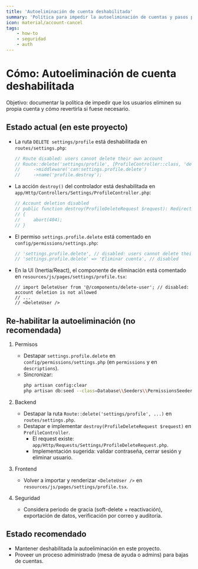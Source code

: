 ```yaml
---
title: 'Autoeliminación de cuenta deshabilitada'
summary: 'Política para impedir la autoeliminación de cuentas y pasos para re-habilitarla en caso de requerirse (rutas, permisos, UI y seguridad).'
icon: material/account-cancel
tags:
    - how-to
    - seguridad
    - auth
---
```


# Cómo: Autoeliminación de cuenta deshabilitada

Objetivo: documentar la política de impedir que los usuarios eliminen su propia cuenta y cómo revertirla si fuese necesario.

## Estado actual (en este proyecto)

- La ruta `DELETE settings/profile` está deshabilitada en `routes/settings.php`:

    ```php
    // Route disabled: users cannot delete their own account
    // Route::delete('settings/profile', [ProfileController::class, 'destroy'])
    //     ->middleware('can:settings.profile.delete')
    //     ->name('profile.destroy');
    ```

- La acción `destroy()` del controlador está deshabilitada en `app/Http/Controllers/Settings/ProfileController.php`:

    ```php
    // Account deletion disabled
    // public function destroy(ProfileDeleteRequest $request): RedirectResponse
    // {
    //     abort(404);
    // }
    ```

- El permiso `settings.profile.delete` está comentado en `config/permissions/settings.php`:

    ```php
    // 'settings.profile.delete', // disabled: users cannot delete their own account
    // 'settings.profile.delete' => 'Eliminar cuenta', // disabled
    ```

- En la UI (Inertia/React), el componente de eliminación está comentado en `resources/js/pages/settings/profile.tsx`:

    ```tsx
    // import DeleteUser from '@/components/delete-user'; // disabled: account deletion is not allowed
    // ...
    // <DeleteUser />
    ```

## Re-habilitar la autoeliminación (no recomendada)

1. Permisos

    - Destapar `settings.profile.delete` en `config/permissions/settings.php` (en `permissions` y en `descriptions`).
    - Sincronizar:
        ```bash
        php artisan config:clear
        php artisan db:seed --class=Database\\Seeders\\PermissionsSeeder
        ```

2. Backend

    - Destapar la ruta `Route::delete('settings/profile', ...)` en `routes/settings.php`.
    - Destapar e implementar `destroy(ProfileDeleteRequest $request)` en `ProfileController`.
        - El request existe: `app/Http/Requests/Settings/ProfileDeleteRequest.php`.
        - Implementación sugerida: validar contraseña, cerrar sesión y eliminar usuario.

3. Frontend

    - Volver a importar y renderizar `<DeleteUser />` en `resources/js/pages/settings/profile.tsx`.

4. Seguridad

    - Considera periodo de gracia (soft-delete + reactivación), exportación de datos, verificación por correo y auditoría.

## Estado recomendado

- Mantener deshabilitada la autoeliminación en este proyecto.
- Proveer un proceso administrado (mesa de ayuda o admins) para bajas de cuentas.
